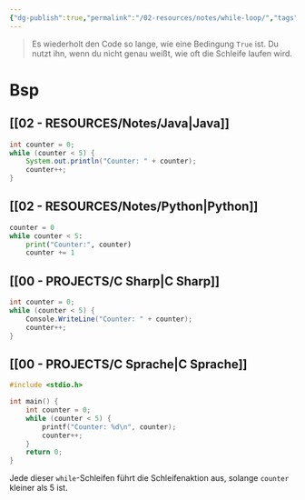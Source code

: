 ```yaml
---
{"dg-publish":true,"permalink":"/02-resources/notes/while-loop/","tags":["informatik/code"],"noteIcon":"","updated":"2025-09-10T16:33:14.000+02:00"}
---
```


>Es wiederholt den Code so lange, wie eine Bedingung `True` ist. 
>Du nutzt ihn, wenn du nicht genau weißt, wie oft die Schleife laufen wird.

# Bsp
## [[02 - RESOURCES/Notes/Java\|Java]]
```java
int counter = 0;
while (counter < 5) {
    System.out.println("Counter: " + counter);
    counter++;
}
```

## [[02 - RESOURCES/Notes/Python\|Python]]
```python
counter = 0
while counter < 5:
    print("Counter:", counter)
    counter += 1
```

## [[00 - PROJECTS/C Sharp\|C Sharp]]
```csharp
int counter = 0;
while (counter < 5) {
    Console.WriteLine("Counter: " + counter);
    counter++;
}
```

## [[00 - PROJECTS/C Sprache\|C Sprache]]
```c
#include <stdio.h>

int main() {
    int counter = 0;
    while (counter < 5) {
        printf("Counter: %d\n", counter);
        counter++;
    }
    return 0;
}
```

Jede dieser `while`-Schleifen führt die Schleifenaktion aus, solange `counter` kleiner als 5 ist.